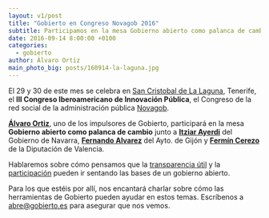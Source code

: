 ```yaml
---
layout: v1/post
title: "Gobierto en Congreso Novagob 2016"
subtitle: Participamos en la mesa Gobierno abierto como palanca de cambio
date: 2016-09-14 8:00:00 +0100
categories:
  - gobierto
author: Álvaro Ortiz
main_photo_big: posts/160914-la-laguna.jpg
---
```


El 29 y 30 de este mes se celebra en [San Cristobal de La Laguna](https://presupuestos.gobierto.es/places/san-cristobal-de-la-laguna/2015), Tenerife, el **III Congreso Iberoamericano de Innovación Pública**, el Congreso de la red social de la administración pública [Novagob](http://www.novagob.org).

**[Álvaro Ortiz](http://twitter.com/furilo)**, uno de los impulsores de Gobierto, participará en la mesa **Gobierno abierto como palanca de cambio** junto a **[Itziar Ayerdi](https://www.linkedin.com/in/itziar-ayerdi)** del Gobierno de Navarra, **[Fernando Alvarez](http://twitter.com/fagarcia)** del Ayto. de Gijón y **[Fermín Cerezo](http://twitter.com/FerminCerezo)** de la Diputación de Valencia.

Hablaremos sobre cómo pensamos que la [transparencia útil](/blog/20160411-la-usabilidad-de-los-datos.html) y la [participación](/blog/20160602-presupuestos-participativos-retos-alternativas.html) pueden ir sentando las bases de un gobierno abierto.

Para los que estéis por allí, nos encantará charlar sobre cómo las herramientas de Gobierto pueden ayudar en estos temas. Escríbenos a abre@gobierto.es para asegurar que nos vemos.
